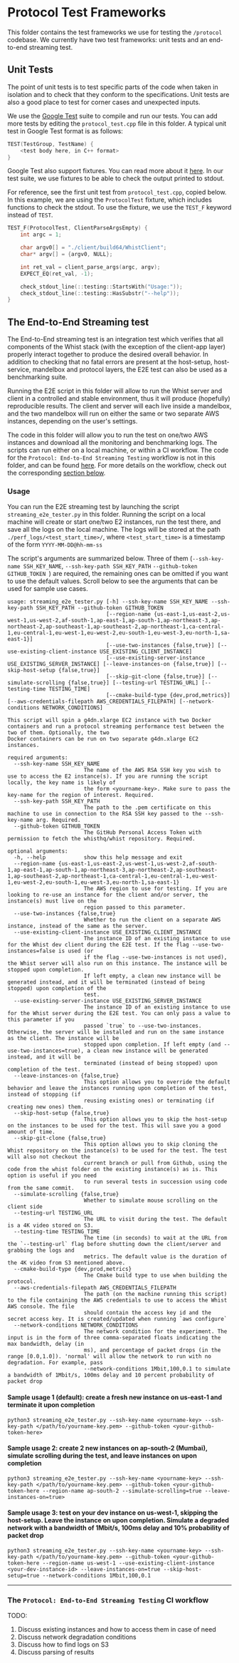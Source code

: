 # Protocol Test Frameworks

This folder contains the test frameworks we use for testing the `/protocol` codebase. We currently have two test frameworks: unit tests and an end-to-end streaming test.

## Unit Tests

The point of unit tests is to test specific parts of the code when taken in isolation and to check that they conform to the specifications. Unit tests are also a good place to test for corner cases and unexpected inputs.

We use the [Google Test](https://google.github.io/googletest/) suite to compile and run our tests. You can add more tests by editing the `protocol_test.cpp` file in this folder. A typical unit test in Google Test format is as follows:

```c++
TEST(TestGroup, TestName) {
    <test body here, in C++ format>
}
```

Google Test also support fixtures. You can read more about it [here](https://google.github.io/googletest/primer.html#same-data-multiple-tests). In our test suite, we use fixtures to be able to check the output printed to stdout.

For reference, see the first unit test from `protocol_test.cpp`, copied below. In this example, we are using the `ProtocolTest` fixture, which includes functions to check the stdout. To use the fixture, we use the `TEST_F` keyword instead of `TEST`.

```c++
TEST_F(ProtocolTest, ClientParseArgsEmpty) {
    int argc = 1;

    char argv0[] = "./client/build64/WhistClient";
    char* argv[] = {argv0, NULL};

    int ret_val = client_parse_args(argc, argv);
    EXPECT_EQ(ret_val, -1);

    check_stdout_line(::testing::StartsWith("Usage:"));
    check_stdout_line(::testing::HasSubstr("--help"));
}
```

## The End-to-End Streaming test

The End-to-End streaming test is an integration test which verifies that all components of the Whist stack (with the exception of the client-app layer) properly interact together to produce the desired overall behavior. In addition to checking that no fatal errors are present at the host-setup, host-service, mandelbox and protocol layers, the E2E test can also be used as a benchmarking suite.

Running the E2E script in this folder will allow to run the Whist server and client in a controlled and stable environment, thus it will produce (hopefully) reproducible results. The client and server will each live inside a mandelbox, and the two mandelbox will run on either the same or two separate AWS instances, depending on the user's settings.

The code in this folder will allow you to run the test on one/two AWS instances and download all the monitoring and benchmarking logs. The scripts can run either on a local machine, or within a CI workflow. The code for the `Protocol: End-to-End Streaming Testing` workflow is not in this folder, and can be found [here](../../.github/workflows/protocol-e2e-streaming-testing.yml). For more details on the workflow, check out the corresponding [section below](#the-protocol-end-to-end-streaming-testing-ci-workflow).

### Usage

You can run the E2E streaming test by launching the script `streaming_e2e_tester.py` in this folder. Running the script on a local machine will create or start one/two E2 instances, run the test there, and save all the logs on the local machine. The logs will be stored at the path `./perf_logs/<test_start_time>/`, where `<test_start_time>` is a timestamp of the form `YYYY-MM-DD@hh-mm-ss`

The script's arguments are summarized below. Three of them (`--ssh-key-name SSH_KEY_NAME`, `--ssh-key-path SSH_KEY_PATH` `--github-token GITHUB_TOKEN `) are required, the remaining ones can be omitted if you want to use the default values. Scroll below to see the arguments that can be used for sample use cases.

```
usage: streaming_e2e_tester.py [-h] --ssh-key-name SSH_KEY_NAME --ssh-key-path SSH_KEY_PATH --github-token GITHUB_TOKEN
                               [--region-name {us-east-1,us-east-2,us-west-1,us-west-2,af-south-1,ap-east-1,ap-south-1,ap-northeast-3,ap-northeast-2,ap-southeast-1,ap-southeast-2,ap-northeast-1,ca-central-1,eu-central-1,eu-west-1,eu-west-2,eu-south-1,eu-west-3,eu-north-1,sa-east-1}]
                               [--use-two-instances {false,true}] [--use-existing-client-instance USE_EXISTING_CLIENT_INSTANCE]
                               [--use-existing-server-instance USE_EXISTING_SERVER_INSTANCE] [--leave-instances-on {false,true}] [--skip-host-setup {false,true}]
                               [--skip-git-clone {false,true}] [--simulate-scrolling {false,true}] [--testing-url TESTING_URL] [--testing-time TESTING_TIME]
                               [--cmake-build-type {dev,prod,metrics}] [--aws-credentials-filepath AWS_CREDENTIALS_FILEPATH] [--network-conditions NETWORK_CONDITIONS]

This script will spin a g4dn.xlarge EC2 instance with two Docker containers and run a protocol streaming performance test between the two of them. Optionally, the two
Docker containers can be run on two separate g4dn.xlarge EC2 instances.

required arguments:
  --ssh-key-name SSH_KEY_NAME
                        The name of the AWS RSA SSH key you wish to use to access the E2 instance(s). If you are running the script locally, the key name is likely of
                        the form <yourname-key>. Make sure to pass the key-name for the region of interest. Required.
  --ssh-key-path SSH_KEY_PATH
                        The path to the .pem certificate on this machine to use in connection to the RSA SSH key passed to the --ssh-key-name arg. Required.
  --github-token GITHUB_TOKEN
                        The GitHub Personal Access Token with permission to fetch the whisthq/whist repository. Required.

optional arguments:
  -h, --help            show this help message and exit
  --region-name {us-east-1,us-east-2,us-west-1,us-west-2,af-south-1,ap-east-1,ap-south-1,ap-northeast-3,ap-northeast-2,ap-southeast-1,ap-southeast-2,ap-northeast-1,ca-central-1,eu-central-1,eu-west-1,eu-west-2,eu-south-1,eu-west-3,eu-north-1,sa-east-1}
                        The AWS region to use for testing. If you are looking to re-use an instance for the client and/or server, the instance(s) must live on the
                        region passed to this parameter.
  --use-two-instances {false,true}
                        Whether to run the client on a separate AWS instance, instead of the same as the server.
  --use-existing-client-instance USE_EXISTING_CLIENT_INSTANCE
                        The instance ID of an existing instance to use for the Whist dev client during the E2E test. If the flag --use-two-instances=false is used (or
                        if the flag --use-two-instances is not used), the Whist server will also run on this instance. The instance will be stopped upon completion.
                        If left empty, a clean new instance will be generated instead, and it will be terminated (instead of being stopped) upon completion of the
                        test.
  --use-existing-server-instance USE_EXISTING_SERVER_INSTANCE
                        The instance ID of an existing instance to use for the Whist server during the E2E test. You can only pass a value to this parameter if you
                        passed `true` to --use-two-instances. Otherwise, the server will be installed and run on the same instance as the client. The instance will be
                        stopped upon completion. If left empty (and --use-two-instances=true), a clean new instance will be generated instead, and it will be
                        terminated (instead of being stopped) upon completion of the test.
  --leave-instances-on {false,true}
                        This option allows you to override the default behavior and leave the instances running upon completion of the test, instead of stopping (if
                        reusing existing ones) or terminating (if creating new ones) them.
  --skip-host-setup {false,true}
                        This option allows you to skip the host-setup on the instances to be used for the test. This will save you a good amount of time.
  --skip-git-clone {false,true}
                        This option allows you to skip cloning the Whist repository on the instance(s) to be used for the test. The test will also not checkout the
                        current branch or pull from Github, using the code from the whist folder on the existing instance(s) as is. This option is useful if you need
                        to run several tests in succession using code from the same commit.
  --simulate-scrolling {false,true}
                        Whether to simulate mouse scrolling on the client side
  --testing-url TESTING_URL
                        The URL to visit during the test. The default is a 4K video stored on S3.
  --testing-time TESTING_TIME
                        The time (in seconds) to wait at the URL from the `--testing-url` flag before shutting down the client/server and grabbing the logs and
                        metrics. The default value is the duration of the 4K video from S3 mentioned above.
  --cmake-build-type {dev,prod,metrics}
                        The Cmake build type to use when building the protocol.
  --aws-credentials-filepath AWS_CREDENTIALS_FILEPATH
                        The path (on the machine running this script) to the file containing the AWS credentials to use to access the Whist AWS console. The file
                        should contain the access key id and the secret access key. It is created/updated when running `aws configure`
  --network-conditions NETWORK_CONDITIONS
                        The network condition for the experiment. The input is in the form of three comma-separated floats indicating the max bandwidth, delay (in
                        ms), and percentage of packet drops (in the range [0.0,1.0]). 'normal' will allow the network to run with no degradation. For example, pass
                        --network-conditions 1Mbit,100,0.1 to simulate a bandwidth of 1Mbit/s, 100ms delay and 10 percent probability of packet drop
```

#### Sample usage 1 (default): create a fresh new instance on us-east-1 and terminate it upon completion

```
python3 streaming_e2e_tester.py --ssh-key-name <yourname-key> --ssh-key-path </path/to/yourname-key.pem> --github-token <your-github-token-here>
```

#### Sample usage 2: create 2 new instances on ap-south-2 (Mumbai), simulate scrolling during the test, and leave instances on upon completion

```
python3 streaming_e2e_tester.py --ssh-key-name <yourname-key> --ssh-key-path </path/to/yourname-key.pem> --github-token <your-github-token-here --region-name ap-south-2 --simulate-scrolling=true --leave-instances-on=true>
```

#### Sample usage 3: test on your dev instance on us-west-1, skipping the host-setup. Leave the instance on upon completion. Simulate a degraded network with a bandwidth of 1Mbit/s, 100ms delay and 10% probability of packet drop

```
python3 streaming_e2e_tester.py --ssh-key-name <yourname-key> --ssh-key-path </path/to/yourname-key.pem> --github-token <your-github-token-here --region-name us-west-1 --use-existing-client-instance <your-dev-instance-id> --leave-instances-on=true --skip-host-setup=true --network-conditions 1Mbit,100,0.1
```

---

### The `Protocol: End-to-End Streaming Testing` CI workflow

TODO:

1. Discuss existing instances and how to access them in case of need
2. Discuss network degradation conditions
3. Discuss how to find logs on S3
4. Discuss parsing of results
